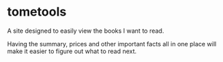 # tometools


A site designed to easily view the books I want to read.

Having the summary, prices and other important facts all in one place will make it easier to figure out what to read next.


